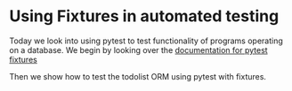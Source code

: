 # Using Fixtures in automated testing

Today we look into using pytest to test functionality of programs operating on a database.
We begin by looking over the [documentation for pytest fixtures](https://docs.pytest.org/en/6.2.x/fixture.html)

Then we show how to test the todolist ORM using pytest with fixtures.

